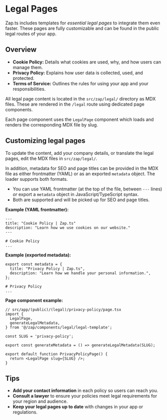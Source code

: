 # Legal Pages

Zap.ts includes templates for _essential legal pages_ to integrate them even faster. These pages are fully customizable and can be found in the public legal routes of your app.

## Overview

- **Cookie Policy:** Details what cookies are used, why, and how users can manage them.
- **Privacy Policy:** Explains how user data is collected, used, and protected.
- **Terms of Service:** Outlines the rules for using your app and your responsibilities.

All legal page content is located in the `src/zap/legal/` directory as MDX files. These are rendered in the `/legal` route using dedicated page components.

Each page component uses the `LegalPage` component which loads and renders the corresponding MDX file by slug. 

## Customizing legal pages

To update the content, add your company details, or translate the legal pages, edit the MDX files in `src/zap/legal/`.

In addition, metadata for SEO and page titles can be provided in the MDX file as either frontmatter (YAML) or as an exported `metadata` object. The loader supports both formats.

- You can use YAML frontmatter (at the top of the file, between `---` lines) _or_ export a `metadata` object in JavaScript/TypeScript syntax.
- Both are supported and will be picked up for SEO and page titles.

**Example (YAML frontmatter):**

```mdx
---
title: "Cookie Policy | Zap.ts"
description: "Learn how we use cookies on our website."
---

# Cookie Policy
...
```

**Example (exported metadata):**

```mdx
export const metadata = {
  title: "Privacy Policy | Zap.ts",
  description: "Learn how we handle your personal information.",
};

# Privacy Policy
...
```

**Page component example:**

```tsx
// src/app/(public)/(legal)/privacy-policy/page.tsx
import {
  LegalPage,
  generateLegalMetadata,
} from '@/zap/components/legal/legal-template';

const SLUG = 'privacy-policy';

export const generateMetadata = () => generateLegalMetadata(SLUG);

export default function PrivacyPolicyPage() {
  return <LegalPage slug={SLUG} />;
}
```

## Tips

- **Add your contact information** in each policy so users can reach you.
- **Consult a lawyer** to ensure your policies meet legal requirements for your region and audience.
- **Keep your legal pages up to date** with changes in your app or regulations.
